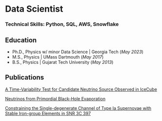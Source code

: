 # Data Scientist

### Technical Skills: Python, SQL, AWS, Snowflake

## Education
- Ph.D., Physics w/ minor Data Science | Georgia Tech (_May 2023_)								       		
- M.S., Physics	| UMass Dartmouth (_May 2017_)	 			        		
- B.S., Physics | Gujarat Tech University (_May 2013_)

## Publications
[A Time-Variability Test for Candidate Neutrino Source Observed in IceCube](https://arxiv.org/abs/2110.06294)

[Neutrinos from Primordial Black-Hole Evaporation](https://arxiv.org/abs/1908.05403)

[Constraining the Single-degenerate Channel of Type Ia Supernovae with Stable Iron-group Elements in SNR 3C 397](https://iopscience.iop.org/article/10.3847/1538-4357/aa7134)
